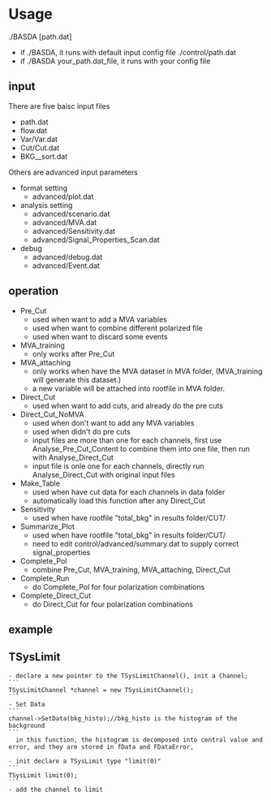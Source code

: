 # Usage

 ./BASDA [path.dat]
 
 - if ./BASDA, it runs with default input config file ./control/path.dat
 - if ./BASDA your_path.dat_file,  it runs with your config file

## input 
 There are five baisc input files
 - path.dat
 - flow.dat
 - Var/Var.dat
 - Cut/Cut.dat
 - BKG__sort.dat
 
 Others are advanced input parameters
 - format setting
   - advanced/plot.dat
 - analysis setting
   - advanced/scenario.dat
   - advanced/MVA.dat
   - advanced/Sensitivity.dat
   - advanced/Signal_Properties_Scan.dat
 - debug
   - advanced/debug.dat
   - advanced/Event.dat

## operation 
   - Pre_Cut 
      -  used when want to add a MVA variables
      -  used when want to combine different polarized file 
      -  used when want to discard some events
   - MVA_training
      - only works after Pre_Cut
   - MVA_attaching
      - only works when have the MVA dataset in MVA folder, (MVA_training will generate this dataset.)
      - a new variable will be attached into rootfile in MVA folder.
   - Direct_Cut 
      -  used when want to add cuts, and already do the pre cuts
   - Direct_Cut_NoMVA
      -  used when don't want to add any MVA variables
      -  used when didn't do pre cuts
      -  input files are more than one for each channels,  first use Analyse_Pre_Cut_Content to combine them into one file, then run with Analyse_Direct_Cut
      -  input file is onle one for each channels,  directly run Analyse_Direct_Cut with original input files
   - Make_Table 
      -  used when have cut data for each channels in data folder 
      -  automatically load this function after any Direct_Cut 
   - Sensitivity 
      -  used when have rootfile "total_bkg" in results folder/CUT/ 
   - Summarize_Plot 
      -  used when have rootfile "total_bkg" in results folder/CUT/ 
      -  need to edit control/advanced/summary.dat to supply correct signal_properties 
   - Complete_Pol 
      -  combine Pre_Cut, MVA_training, MVA_attaching, Direct_Cut 
   - Complete_Run
      - do Complete_Pol for four polarization combinations
   - Complete_Direct_Cut
      - do Direct_Cut for four polarization combinations

## example

## TSysLimit
	- declare a new pointer to the TSysLimitChannel(), init a Channel;
	```
	TSysLimitChannel *channel = new TSysLimitChannel();
	```
	- Set Data
	```
	channel->SetData(bkg_histo);//bkg_histo is the histogram of the background
	```
	  in this function, the histogram is decomposed into central value and error, and they are stored in fData and FDataError,
      
	- init declare a TSysLimit type "limit(0)"
	```
	TSysLimit limit(0);
	```
	- add the channel to limit


